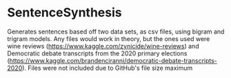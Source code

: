 # SentenceSynthesis

Generates sentences based off two data sets, as csv files, using bigram and trigram models. Any files would work in theory, but the ones used were wine reviews (https://www.kaggle.com/zynicide/wine-reviews) and Democratic debate transcripts from the 2020 primary elections (https://www.kaggle.com/brandenciranni/democratic-debate-transcripts-2020). Files were not included due to GitHub's file size maximum
